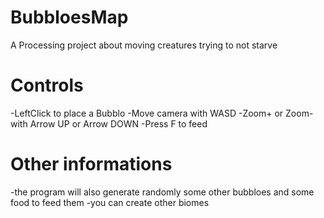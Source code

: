 # BubbloesMap
A Processing project about moving creatures trying to not starve

# Controls
-LeftClick to place a Bubblo
-Move camera with WASD
-Zoom+ or Zoom- with Arrow UP or Arrow DOWN
-Press F to feed

# Other informations
-the program will also generate randomly some other bubbloes and some food to feed them
-you can create other biomes

